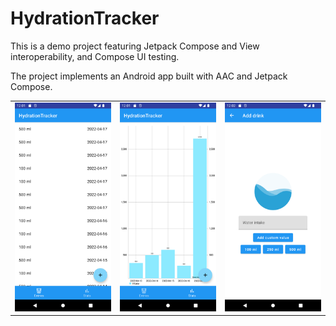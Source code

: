 # HydrationTracker

This is a demo project featuring Jetpack Compose and View interoperability, and Compose UI testing.

The project implements an Android app built with AAC and Jetpack Compose.


||||
|---|---|---|
|![main.png](images/main.png)|![stats.png](images/stats.png)|![add.png](images/add.png)|




